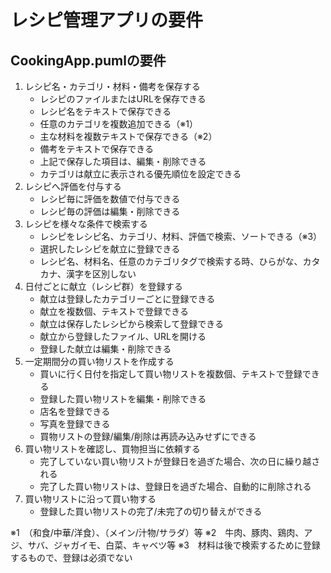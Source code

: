# レシピ管理アプリの要件

## CookingApp.pumlの要件


1. レシピ名・カテゴリ・材料・備考を保存する
    - レシピのファイルまたはURLを保存できる
    - レシピ名をテキストで保存できる
    - 任意のカテゴリを複数追加できる（※1）
    - 主な材料を複数テキストで保存できる（※2）
    - 備考をテキストで保存できる
    - 上記で保存した項目は、編集・削除できる
    - カテゴリは献立に表示される優先順位を設定できる
1. レシピへ評価を付与する
    - レシピ毎に評価を数値で付与できる
    - レシピ毎の評価は編集・削除できる　
1. レシピを様々な条件で検索する
    - レシピをレシピ名、カテゴリ、材料、評価で検索、ソートできる（※3）
    - 選択したレシピを献立に登録できる
    - レシピ名、材料名、任意のカテゴリタグで検索する時、ひらがな、カタカナ、漢字を区別しない
1. 日付ごとに献立（レシピ群）を登録する
    - 献立は登録したカテゴリーごとに登録できる
    - 献立を複数個、テキストで登録できる
    - 献立は保存したレシピから検索して登録できる
    - 献立から登録したファイル、URLを開ける
    - 登録した献立は編集・削除できる
1. 一定期間分の買い物リストを作成する
    - 買いに行く日付を指定して買い物リストを複数個、テキストで登録できる
    - 登録した買い物リストを編集・削除できる
    - 店名を登録できる
    - 写真を登録できる
    - 買物リストの登録/編集/削除は再読み込みせずにできる
1. 買い物リストを確認し、買物担当に依頼する
    - 完了していない買い物リストが登録日を過ぎた場合、次の日に繰り越される
    - 完了した買い物リストは、登録日を過ぎた場合、自動的に削除される
1. 買い物リストに沿って買い物する
    - 登録した買い物リストの完了/未完了の切り替えができる

※1　（和食/中華/洋食）、（メイン/汁物/サラダ）等
※2　牛肉、豚肉、鶏肉、アジ、サバ、ジャガイモ、白菜、キャベツ等
※3　材料は後で検索するために登録するもので、登録は必須でない